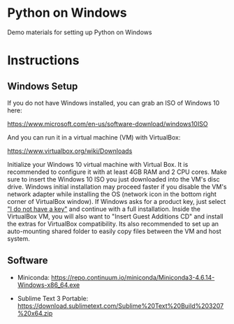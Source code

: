 # Python on Windows
Demo materials for setting up Python on Windows

# Instructions

## Windows Setup

If you do not have Windows installed, you can grab an ISO of Windows 10 here:

https://www.microsoft.com/en-us/software-download/windows10ISO

And you can run it in a virtual machine (VM) with VirtualBox:

https://www.virtualbox.org/wiki/Downloads

Initialize your Windows 10 virtual machine with Virtual Box. It is recommended to configure it with at least 4GB RAM and 2 CPU cores. Make sure to insert the Windows 10 ISO you just downloaded into the VM's disc drive. Windows initial installation may proceed faster if you disable the VM's network adapter while installing the OS (network icon in the bottom right corner of VirtualBox window). If Windows asks for a product key, just select ["I do not have a key"](https://www.howtogeek.com/244678/you-dont-need-a-product-key-to-install-and-use-windows-10/) and continue with a full installation. Inside the VirtualBox VM, you will also want to "Insert Guest Additions CD" and install the extras for VirtualBox compatibility. Its also recommended to set up an auto-mounting shared folder to easily copy files between the VM and host system.

## Software

- Miniconda: https://repo.continuum.io/miniconda/Miniconda3-4.6.14-Windows-x86_64.exe

- Sublime Text 3 Portable: https://download.sublimetext.com/Sublime%20Text%20Build%203207%20x64.zip
